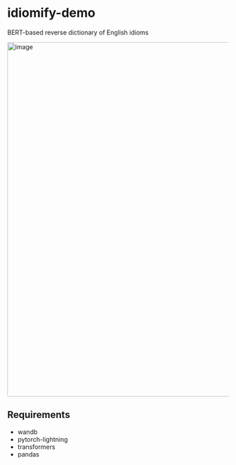 # idiomify-demo
BERT-based reverse dictionary of English idioms 

<img width="807" alt="image" src="https://user-images.githubusercontent.com/56193069/153775460-5ca04edd-e788-442d-b0f1-e780dc0a5724.png">



## Requirements
- wandb
- pytorch-lightning
- transformers
- pandas
